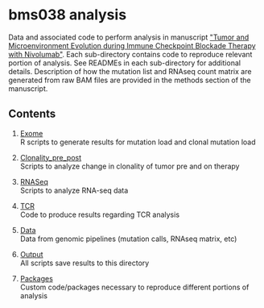 # bms038 analysis

Data and associated code to perform analysis in manuscript
["Tumor and Microenvironment Evolution during Immune Checkpoint Blockade Therapy with 
Nivolumab"](https://doi.org/10.1016/j.cell.2017.09.028). Each sub-directory contains code to reproduce relevant portion of analysis. 
See READMEs in each sub-directory for additional details. 
Description of how the mutation list and RNAseq count matrix are
generated from raw BAM files are provided in the methods section of the manuscript. 

## Contents
1. [Exome](exome/)
<br>R scripts to generate results for mutation load and clonal mutation load

2. [Clonality_pre_post](clonality_pre_post/)
<br>Scripts to analyze change in clonality of tumor pre and on therapy

3. [RNASeq](rnaseq/)
<br>Scripts to analyze RNA-seq data

4. [TCR](tcr/)
<br>Code to produce results regarding TCR analysis

5. [Data](data/)
<br>Data from genomic pipelines (mutation calls, RNAseq matrix, etc)

6. [Output](output/)
<br>All scripts save results to this directory

7. [Packages](packages/)
<br>Custom code/packages necessary to reproduce different portions of analysis


